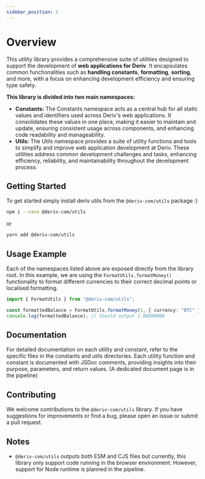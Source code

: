 ```yaml
---
sidebar_position: 1
---
```


# Overview

This utility library provides a comprehensive suite of utilities designed to support the development of **web applications for Deriv**. It encapsulates common functionalities such as **handling constants**, **formatting**, **sorting**, and more, with a focus on enhancing development efficiency and ensuring type safety.

**This library is divided into two main namespaces:**

- **Constants:**
  The Constants namespace acts as a central hub for all static values and identifiers used across Deriv's web applications. It consolidates these values in one place, making it easier to maintain and update, ensuring consistent usage across components, and enhancing code readability and manageability.
- **Utils:**
  The Utils namespace provides a suite of utility functions and tools to simplify and improve web application development at Deriv. These utilities address common development challenges and tasks, enhancing efficiency, reliability, and maintainability throughout the development process.

## Getting Started

To get started simply install deriv utils from the `@deriv-com/utils` package :)

```bash
npm i --save @deriv-com/utils
```

or

```bash
yarn add @deriv-com/utils
```

## Usage Example

Each of the namespaces listed above are exposed directly from the library root. In this example, we are using the `FormatUtils.formatMoney()` functionality to format different currencies to their correct decimal points or localised formatting.

```typescript
import { FormatUtils } from "@deriv-com/utils";

const formattedBalance = FormatUtils.formatMoney(1, { currency: "BTC" });
console.log(formattedBalance); // Should output 1.00000000
```

## Documentation

For detailed documentation on each utility and constant, refer to the specific files in the constants and utils directories. Each utility function and constant is documented with JSDoc comments, providing insights into their purpose, parameters, and return values. (A dedicated document page is in the pipeline)

## Contributing

We welcome contributions to the `@deriv-com/utils` library. If you have suggestions for improvements or find a bug, please open an issue or submit a pull request.

## Notes

- `@deriv-com/utils` outputs both ESM and CJS files but currently, this library only support code running in the browser environment. However, support for Node runtime is planned in the pipeline.
